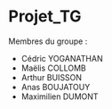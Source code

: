 # Projet_TG

Membres du groupe : 
   - Cédric YOGANATHAN
   - Maëlis COLLOMB
   - Arthur BUISSON
   - Anas BOUJATOUY
   - Maximilien DUMONT